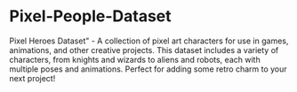 # Pixel-People-Dataset
Pixel Heroes Dataset" - A collection of pixel art characters for use in games, animations, and other creative projects. This dataset includes a variety of characters, from knights and wizards to aliens and robots, each with multiple poses and animations. Perfect for adding some retro charm to your next project!

